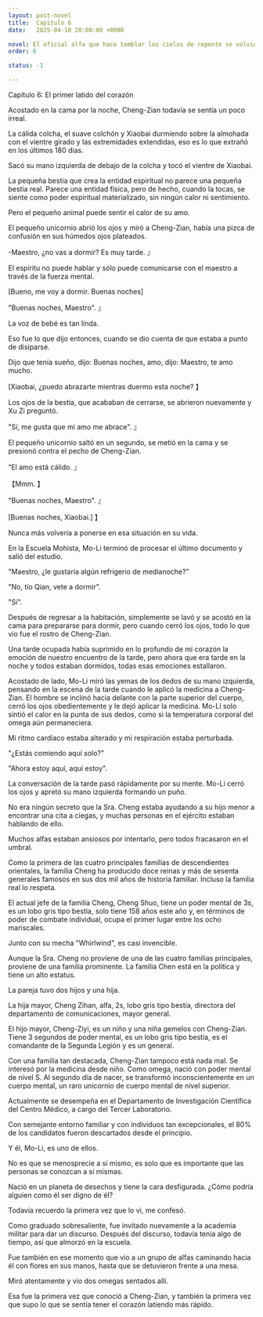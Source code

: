 ```yaml
---
layout: post-novel
title:  Capitulo 6
date:   2025-04-10 20:00:00 +0000

novel: El oficial alfa que hace temblar los cielos de repente se volvió dulce
order: 6

status: -1

---
```


Capítulo 6: El primer latido del corazón

Acostado en la cama por la noche, Cheng-Zian todavía se sentía un poco irreal.

La cálida colcha, el suave colchón y Xiaobai durmiendo sobre la almohada con el vientre girado y las extremidades extendidas, eso es lo que extrañó en los últimos 180 días.

Sacó su mano izquierda de debajo de la colcha y tocó el vientre de Xiaobai.

La pequeña bestia que crea la entidad espiritual no parece una pequeña bestia real. Parece una entidad física, pero de hecho, cuando la tocas, se siente como poder espiritual materializado, sin ningún calor ni sentimiento.

Pero el pequeño animal puede sentir el calor de su amo.

El pequeño unicornio abrió los ojos y miró a Cheng-Zian, había una pizca de confusión en sus húmedos ojos plateados.

-Maestro, ¿no vas a dormir? Es muy tarde. 』

El espíritu no puede hablar y sólo puede comunicarse con el maestro a través de la fuerza mental.

[Bueno, me voy a dormir. Buenas noches]

"Buenas noches, Maestro". 』

La voz de bebé es tan linda.

Eso fue lo que dijo entonces, cuando se dio cuenta de que estaba a punto de disiparse.

Dijo que tenía sueño, dijo: Buenas noches, amo, dijo: Maestro, te amo mucho.

[Xiaobai, ¿puedo abrazarte mientras duermo esta noche? 】

Los ojos de la bestia, que acababan de cerrarse, se abrieron nuevamente y Xu Zi preguntó.

"Sí, me gusta que mi amo me abrace". 』

El pequeño unicornio saltó en un segundo, se metió en la cama y se presionó contra el pecho de Cheng-Zian.

“El amo está cálido. 』

【Mmm. 】

"Buenas noches, Maestro". 』

[Buenas noches, Xiaobai.] 】

Nunca más volvería a ponerse en esa situación en su vida.

En la Escuela Mohista, Mo-Li terminó de procesar el último documento y salió del estudio.

"Maestro, ¿le gustaría algún refrigerio de medianoche?"

"No, tío Qian, vete a dormir".

"Sí".

Después de regresar a la habitación, simplemente se lavó y se acostó en la cama para prepararse para dormir, pero cuando cerró los ojos, todo lo que vio fue el rostro de Cheng-Zian.

Una tarde ocupada había suprimido en lo profundo de mi corazón la emoción de nuestro encuentro de la tarde, pero ahora que era tarde en la noche y todos estaban dormidos, todas esas emociones estallaron.

Acostado de lado, Mo-Li miró las yemas de los dedos de su mano izquierda, pensando en la escena de la tarde cuando le aplicó la medicina a Cheng-Zian. El hombre se inclinó hacia delante con la parte superior del cuerpo, cerró los ojos obedientemente y le dejó aplicar la medicina. Mo-Li solo sintió el calor en la punta de sus dedos, como si la temperatura corporal del omega aún permaneciera.

Mi ritmo cardíaco estaba alterado y mi respiración estaba perturbada.

"¿Estás comiendo aquí solo?"

"Ahora estoy aquí, aquí estoy".

La conversación de la tarde pasó rápidamente por su mente. Mo-Li cerró los ojos y apretó su mano izquierda formando un puño.

No era ningún secreto que la Sra. Cheng estaba ayudando a su hijo menor a encontrar una cita a ciegas, y muchas personas en el ejército estaban hablando de ello.

Muchos alfas estaban ansiosos por intentarlo, pero todos fracasaron en el umbral.

Como la primera de las cuatro principales familias de descendientes orientales, la familia Cheng ha producido doce reinas y más de sesenta generales famosos en sus dos mil años de historia familiar. Incluso la familia real lo respeta.

El actual jefe de la familia Cheng, Cheng Shuo, tiene un poder mental de 3s, es un lobo gris tipo bestia, solo tiene 158 años este año y, en términos de poder de combate individual, ocupa el primer lugar entre los ocho mariscales.

Junto con su mecha "Whirlwind", es casi invencible.

Aunque la Sra. Cheng no proviene de una de las cuatro familias principales, proviene de una familia prominente. La familia Chen está en la política y tiene un alto estatus.

La pareja tuvo dos hijos y una hija.

La hija mayor, Cheng Zihan, alfa, 2s, lobo gris tipo bestia, directora del departamento de comunicaciones, mayor general.

El hijo mayor, Cheng-Ziyi, es un niño y una niña gemelos con Cheng-Zian. Tiene 3 segundos de poder mental, es un lobo gris tipo bestia, es el comandante de la Segunda Legión y es un general.

Con una familia tan destacada, Cheng-Zian tampoco está nada mal. Se interesó por la medicina desde niño. Como omega, nació con poder mental de nivel S. Al segundo día de nacer, se transformó inconscientemente en un cuerpo mental, un raro unicornio de cuerpo mental de nivel superior.

Actualmente se desempeña en el Departamento de Investigación Científica del Centro Médico, a cargo del Tercer Laboratorio.

Con semejante entorno familiar y con individuos tan excepcionales, el 80% de los candidatos fueron descartados desde el principio.

Y él, Mo-Li, es uno de ellos.

No es que se menosprecie a sí mismo, es solo que es importante que las personas se conozcan a sí mismas.

Nació en un planeta de desechos y tiene la cara desfigurada. ¿Cómo podría alguien como él ser digno de él?

Todavía recuerdo la primera vez que lo vi, me confesó.

Como graduado sobresaliente, fue invitado nuevamente a la academia militar para dar un discurso. Después del discurso, todavía tenía algo de tiempo, así que almorzó en la escuela.

Fue también en ese momento que vio a un grupo de alfas caminando hacia él con flores en sus manos, hasta que se detuvieron frente a una mesa.

Miró atentamente y vio dos omegas sentados allí.

Esa fue la primera vez que conoció a Cheng-Zian, y también la primera vez que supo lo que se sentía tener el corazón latiendo más rápido.





